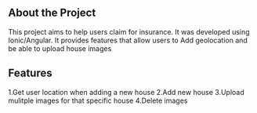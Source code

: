 ## About the Project
This project aims to help users claim for insurance. It was developed using Ionic/Angular. It provides features that allow users to Add geolocation and be able to upload house images 
## Features
1.Get user location when adding a new house
2.Add new house
3.Upload mulitple images for that specific house 
4.Delete images
